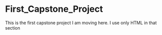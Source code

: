# First_Capstone_Project
This is the first capstone project I am moving here. I use only HTML in that section
